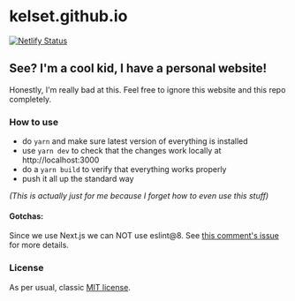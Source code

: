 # kelset.github.io

[![Netlify Status](https://api.netlify.com/api/v1/badges/bb974a55-c950-4200-993b-a4cbfe73abea/deploy-status)](https://app.netlify.com/sites/xenodochial-northcutt-74ba42/deploys)

## See? I'm a cool kid, I have a personal website!

Honestly, I'm really bad at this. Feel free to ignore this website and this repo completely.

### How to use

- do `yarn` and make sure latest version of everything is installed
- use `yarn dev` to check that the changes work locally at http://localhost:3000
- do a `yarn build` to verify that everything works properly
- push it all up the standard way

_(This is actually just for me because I forget how to even use this stuff)_

#### Gotchas:

Since we use Next.js we can NOT use eslint@8. See [this comment's issue](https://github.com/vercel/next.js/issues/29770#issuecomment-941117297) for more details.

### License

As per usual, classic [MIT license](./LICENSE).
